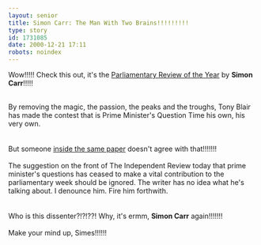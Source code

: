 ```yaml
---
layout: senior
title: Simon Carr: The Man With Two Brains!!!!!!!!!
type: story
id: 1731085
date: 2000-12-21 17:11
robots: noindex
---
```

Wow!!!!! Check this out, it's the <a href="http://www.independent.co.uk/argument/Regular_columnists/Simon_Carr/2000-12/roundup211200.shtml">Parliamentary Review of the Year</a> by <b>Simon Carr</b>!!!!!<br/><br/><div class="quote">By removing the magic, the passion, the peaks and the troughs, Tony Blair has made the contest that is Prime Minister's Question Time his own, his very own.</div><br/><br/>But someone <a href="http://www.independent.co.uk/argument/Regular_columnists/Simon_Carr/2000-12/carr211200.shtml">inside the same paper</a> doesn't agree with that!!!!!!!<br/><br/><div class="quote">The suggestion on the front of The Independent Review today that prime minister's questions has ceased to make a vital contribution to the parliamentary week should be ignored. The writer has no idea what he's talking about. I denounce him. Fire him forthwith.</div><br/><br/>Who is this dissenter?!?!??! Why, it's ermm, <b>Simon Carr</b> again!!!!!!!<br/><br/>Make your mind up, Simes!!!!!!